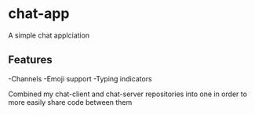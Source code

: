 # chat-app

A simple chat applciation

## Features

-Channels
-Emoji support
-Typing indicators

Combined my chat-client and chat-server repositories into one in order to more easily share code between them
